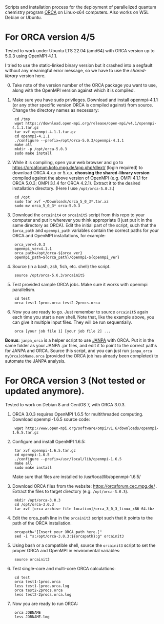 Scripts and installation process for the deployment of parallelized quantum chemistry program [ORCA](https://orcaforum.kofo.mpg.de/app.php/portal) on Linux-x64 computers. Also works on WSL Debian or Ubuntu.

# For ORCA version 4/5

Tested to work under Ubuntu LTS 22.04 (amd64) with ORCA version up to 5.0.3 using OpenMPI 4.1.1. 

I tried to use the static-linked binary version but it crashed into a segfault without any meaningful error message, so we have to use the *shared-library* version here.

0. Take note of the version number of the ORCA package you want to use, along with the OpenMPI version against which it is compiled.

1. Make sure you have sudo privileges. Download and install openmpi-4.1.1 (or any other specific version ORCA is compiled against) from source. Change the directory names as necessary:

        cd /tmp
        wget https://download.open-mpi.org/release/open-mpi/v4.1/openmpi-4.1.1.tar.gz
        tar xvf openmpi-4.1.1.tar.gz
        cd openmpi-4.1.1
        ./configure --prefix=/opt/orca-5.0.3/openmpi-4.1.1
        make all
        mkdir -p /opt/orca-5.0.3
        sudo make install

2. While it is compiling, open your web browser and go to https://orcaforum.kofo.mpg.de/app.php/dlext/ (login required) to download ORCA 4.x.x or 5.x.x, **choosing the shared-library version** compiled against the above version of OpenMPI (e.g. OMPI 4.1.1 for ORCA 5.0.3; OMPI 3.1.4 for ORCA 4.2.1). Extract it to the desired installation directory. (Here I use `/opt/orca-5.0.3`.)

        cd /opt
        sudo tar xvf ~/Downloads/orca_5_0_3*.tar.xz
        sudo mv orca_5_0_3* orca-5.0.3

3. Download the `orcainit4` or `orcainit5` script from this repo to your computer and put it wherever you think appropriate (I just put it in the same directory as ORCA). Edit the initial part of the script, such that the `$orca_path` and `openmpi_path` variables contain the correct paths for your ORCA and OpenMPI installations, for example:
        
        orca_ver=5.0.3
        openmpi_ver=4.1.1
        orca_path=/opt/orca-${orca_ver}
        openmpi_path=${orca_path}/openmpi-${openmpi_ver}

4. Source (in a bash, zsh, fish, etc. shell) the script.

        source /opt/orca-5.0.3/orcainit5

5. Test provided sample ORCA jobs. Make sure it works with openmpi parallelism.

        cd test
        orca test1-1proc.orca test2-2procs.orca

6. Now you are ready to go. Just remember to source `orcainit5` again each time you start a new shell. Note that, like the example above, you can give it multiple input files. They will be run sequentially.

        orca [your job file 1] [your job file 2] ...
        
**Bonus:** `janpa_orca` is a helper script to use [JANPA](http://janpa.sourceforge.net/) with ORCA. Put it in the same folder as your JANPA .jar files, and edit it to point to the correct paths for JANPA and ORCA. Source this script, and you can just run `janpa_orca myOrcaJobName.orca` (provided the ORCA job has already been completed) to automate the JANPA analysis.


# For ORCA version 3 (Not tested or updated anymore).

Tested to work on Debian 8 and CentOS 7, with ORCA 3.0.3.

1. ORCA 3.0.3 requires OpenMPI 1.6.5 for multithreaded computing. Download openmpi-1.6.5 source code:  

        wget http://www.open-mpi.org/software/ompi/v1.6/downloads/openmpi-1.6.5.tar.gz

2. Configure and install OpenMPI 1.6.5:  

        tar xvf openmpi-1.6.5.tar.gz
        cd openmpi-1.6.5
        ./configure --prefix=/usr/local/lib/openmpi-1.6.5
        make all 
        sudo make install
    Make sure that files are installed to /usr/local/lib/openmpi-1.6.5/

3. Download ORCA files from the website: https://orcaforum.cec.mpg.de/ .  
Extract the files to target directory (e.g. `/opt/orca-3.0.3`).
        
        mkdir /opt/orca-3.0.3
        cd /opt/orca-3.0.3
        tar xvf [orca archive file location]/orca_3_0_3_linux_x86-64.tbz

4. Edit the orca_path line in the `orcainit3` script such that it points to the path of the ORCA installation.

        orcapath="[Insert your ORCA path here.]"
        sed -i "s:/opt/orca-3.0.3:${orcapath}:g" orcainit3

5. Using bash or a compatible shell, source the `orcainit3` script to set the proper ORCA and OpenMPI in enviromental variables:  

        source orcainit3

6. Test single-core and multi-core ORCA calculations:  

        cd test
        orca test1-1proc.orca
        less test1-1proc.orca.log
        orca test2-2procs.orca
        less test2-2procs.orca.log

7. Now you are ready to run ORCA:  

        orca JOBNAME
        less JOBNAME.log
